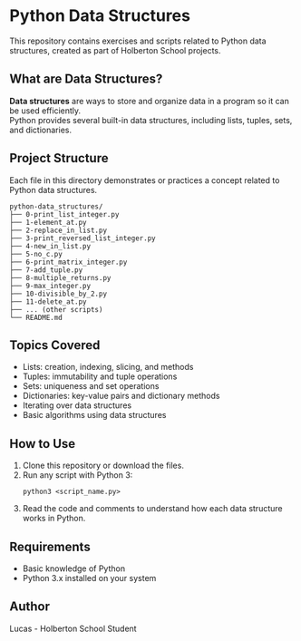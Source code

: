 # Python Data Structures

This repository contains exercises and scripts related to Python data structures, created as part of Holberton School projects.

## What are Data Structures?

**Data structures** are ways to store and organize data in a program so it can be used efficiently.  
Python provides several built-in data structures, including lists, tuples, sets, and dictionaries.

## Project Structure

Each file in this directory demonstrates or practices a concept related to Python data structures.

```
python-data_structures/
├── 0-print_list_integer.py
├── 1-element_at.py
├── 2-replace_in_list.py
├── 3-print_reversed_list_integer.py
├── 4-new_in_list.py
├── 5-no_c.py
├── 6-print_matrix_integer.py
├── 7-add_tuple.py
├── 8-multiple_returns.py
├── 9-max_integer.py
├── 10-divisible_by_2.py
├── 11-delete_at.py
├── ... (other scripts)
└── README.md
```

## Topics Covered

- Lists: creation, indexing, slicing, and methods
- Tuples: immutability and tuple operations
- Sets: uniqueness and set operations
- Dictionaries: key-value pairs and dictionary methods
- Iterating over data structures
- Basic algorithms using data structures

## How to Use

1. Clone this repository or download the files.
2. Run any script with Python 3:
   ```
   python3 <script_name.py>
   ```
3. Read the code and comments to understand how each data structure works in Python.

## Requirements

- Basic knowledge of Python
- Python 3.x installed on your system

## Author

Lucas - Holberton School Student